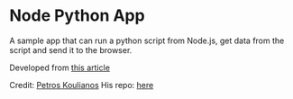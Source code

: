 # Node Python App

A sample app that can run a python script from Node.js, get data from the script and send it to the browser.

Developed from [this article](https://medium.com/swlh/run-python-script-from-node-js-and-send-data-to-browser-15677fcf199f)

Credit: [Petros Koulianos](https://github.com/petranb2)
His repo: [here](https://github.com/petranb2/node_python.git)
